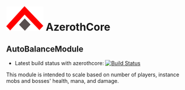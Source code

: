 # ![logo](https://raw.githubusercontent.com/azerothcore/azerothcore.github.io/master/images/logo-github.png) AzerothCore
## AutoBalanceModule
- Latest build status with azerothcore: [![Build Status](https://github.com/azerothcore/mod-autobalance/workflows/core-build/badge.svg?branch=master&event=push)](https://github.com/azerothcore/mod-autobalance)

This module is intended to scale based on number of players, instance mobs and bosses' health, mana, and damage.
